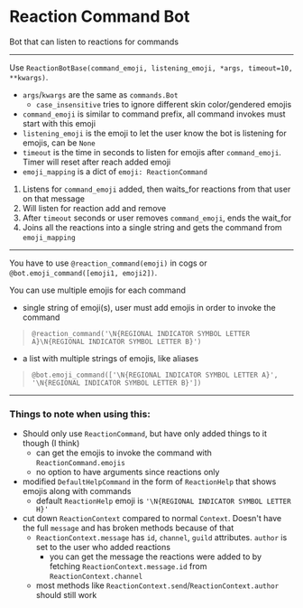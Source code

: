 # Reaction Command Bot
Bot that can listen to reactions for commands
***
Use `ReactionBotBase(command_emoji, listening_emoji, *args, timeout=10, **kwargs)`.
- `args`/`kwargs` are the same as `commands.Bot`
  - `case_insensitive` tries to ignore different skin color/gendered emojis
- `command_emoji` is similar to command prefix, all command invokes must start with this emoji
- `listening_emoji` is the emoji to let the user know the bot is listening for emojis, can be `None`
- `timeout` is the time in seconds to listen for emojis after `command_emoji`. Timer will reset after reach added emoji
- `emoji_mapping` is a dict of `emoji: ReactionCommand`

1. Listens for `command_emoji` added, then waits_for reactions from that user on that message
2. Will listen for reaction add and remove
3. After `timeout` seconds or user removes `command_emoji`, ends the wait_for
4. Joins all the reactions into a single string and gets the command from `emoji_mapping`
***
You have to use `@reaction_command(emoji)` in cogs or `@bot.emoji_command([emoji1, emoji2])`.

You can use multiple emojis for each command

- single string of emoji(s), user must add emojis in order to invoke the command
> `@reaction_command('\N{REGIONAL INDICATOR SYMBOL LETTER A}\N{REGIONAL INDICATOR SYMBOL LETTER B}')`

- a list with multiple strings of emojis, like aliases
> `@bot.emoji_command(['\N{REGIONAL INDICATOR SYMBOL LETTER A}', '\N{REGIONAL INDICATOR SYMBOL LETTER B}'])`
***
### Things to note when using this:
- Should only use `ReactionCommand`, but have only added things to it though (I think)
  - can get the emojis to invoke the command with `ReactionCommand.emojis`
  - no option to have arguments since reactions only
- modified `DefaultHelpCommand` in the form of `ReactionHelp` that shows emojis along with commands
  - default `ReactionHelp` emoji is `'\N{REGIONAL INDICATOR SYMBOL LETTER H}'`
- cut down `ReactionContext` compared to normal `Context`. Doesn't have the full `message` and has broken methods because of that
  - `ReactionContext.message` has `id`, `channel`, `guild` attributes. `author` is set to the user who added reactions
    - you can get the message the reactions were added to by fetching `ReactionContext.message.id` from `ReactionContext.channel`
  - most methods like `ReactionContext.send`/`ReactionContext.author` should still work
